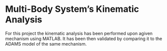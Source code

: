 # Multi-Body System’s Kinematic Analysis
For this project the kinematic analysis has been performed upon agiven mechanism using MATLAB. It has been then validated by comparing it to the ADAMS model of the same mechanism.
